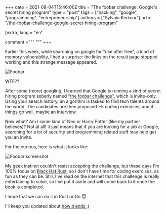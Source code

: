 +++
date = 2021-08-04T15:46:00Z
title = "The foobar challenge: Google's secret hiring program"
type = "post"
tags = ["hacking", "google", "programming", "entrepreneurship"]
authors = ["Sylvain Kerkour"]
url = "/the-foobar-challenge-google-secret-hiring-program"

[extra]
lang = "en"

comment ="""
"""
+++

Earlier this week, while searching on google for "use after free", a kind of memory vulnerability, I had a surprise: the links on the result page stopped working and this strange message appeared.

![Foobar](https://kerkour.com/2021/the-foobar-challenge/foobar.png)

WTF??

After some (more) googling, I learned that Google is running a kind of secret hiring program soberly named "[the foobar challenge](https://foobar.withgoogle.com/)", which is invite-only. Using your search history, an algorithm is tasked to find tech talents around the world. The candidates are then proposed ~5 coding exercises, and if things go well, maybe an interview.

Now what? Am I some kind of Neo or Harry Potter (like my partner believes)? Not at all! It just means that if you are looking for a job at Google, searching for a lot of security and programming related stuff may help get you an invite.


For the curious, here is what it looks like:

![Foobar screenshot](https://kerkour.com/2021/the-foobar-challenge/foobar_screenshot.png)


My geek instinct couldn't resist accepting the challenge, but these days I'm 100% focus on [Black Hat Rust](https://kerkour.com/black-hat-rust), so I don't have time for coding exercises, as fun as they can be. Still, I've read on the internet that this challenge is really entertaining to solve, so I've put it aside and will come back to it once the book is completed.

I hope that we can do it in Rust or Go 😇


I'll keep you updated about [how it ends ;)](https://github.com/skerkour/bloom)
